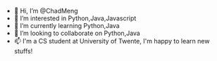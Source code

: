 - 👋 Hi, I’m @ChadMeng
- 👀 I’m interested in Python,Java,Javascript
- 🌱 I’m currently learning Python,Java
- 💞️ I’m looking to collaborate on Python,Java
- 📫 I'm a CS student at University of Twente, I'm happy to learn new stuffs!

<!---
ChadMeng/ChadMeng is a ✨ special ✨ repository because its `README.md` (this file) appears on your GitHub profile.
You can click the Preview link to take a look at your changes.
--->
